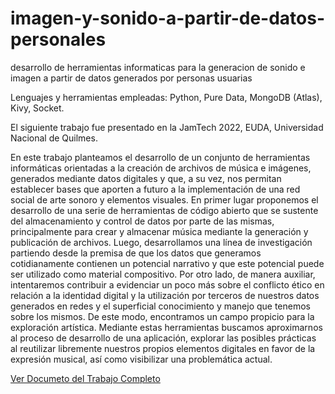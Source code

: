 # imagen-y-sonido-a-partir-de-datos-personales
desarrollo de herramientas informaticas para la generacion de sonido e imagen a partir de datos generados por personas usuarias

Lenguajes y herramientas empleadas: Python, Pure Data, MongoDB (Atlas), Kivy, Socket. 

El siguiente trabajo fue presentado en la JamTech 2022, EUDA, Universidad Nacional de Quilmes. 

En este trabajo planteamos el desarrollo de un conjunto de herramientas informáticas orientadas a la creación de archivos de música e imágenes, generados mediante datos digitales y que, a su vez, nos permitan establecer bases que aporten a futuro a la  implementación de una red social de arte sonoro y elementos visuales. En primer lugar proponemos el desarrollo de una serie de herramientas de código abierto que se sustente del almacenamiento y control de datos por parte de las mismas, principalmente para crear y almacenar música mediante la generación y publicación de archivos. Luego, desarrollamos una línea de investigación partiendo desde la premisa de que los datos que generamos cotidianamente contienen un potencial narrativo y que este potencial puede ser utilizado como material compositivo. Por otro lado, de manera auxiliar, intentaremos contribuir a evidenciar un poco más sobre el conflicto ético en relación a la identidad digital y la utilización por terceros de nuestros datos generados en redes y el superficial conocimiento y manejo que tenemos sobre los mismos. De este modo, encontramos un campo propicio para la exploración artística. Mediante estas herramientas buscamos aproximarnos al proceso de desarrollo de una aplicación, explorar las posibles prácticas al reutilizar libremente nuestros propios elementos digitales en favor de la expresión musical,  así como visibilizar una problemática actual. 

[Ver Documeto del Trabajo Completo](https://docs.google.com/document/d/1Do3dNoWw4zzBWcoYFXJi90S2dRaW1j6KhM-0a8jUJHE/edit?usp=sharing)
